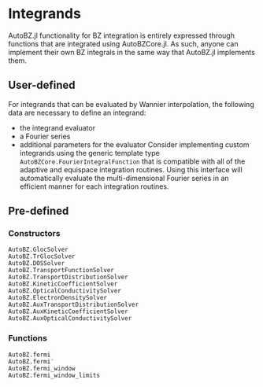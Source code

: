 # Integrands

AutoBZ.jl functionality for BZ integration is entirely expressed through
functions that are integrated using AutoBZCore.jl. As such, anyone can implement
their own BZ integrals in the same way that AutoBZ.jl implements them.

## User-defined

For integrands that can be evaluated by Wannier interpolation, the following
data are necessary to define an integrand:
- the integrand evaluator
- a Fourier series
- additional parameters for the evaluator
Consider implementing custom integrands using the generic template type
`AutoBZCore.FourierIntegralFunction` that is compatible with all of
the adaptive and equispace integration routines. Using this interface will
automatically evaluate the multi-dimensional Fourier series in an efficient
manner for each integration routines.

## Pre-defined

### Constructors

```@docs
AutoBZ.GlocSolver
AutoBZ.TrGlocSolver
AutoBZ.DOSSolver
AutoBZ.TransportFunctionSolver
AutoBZ.TransportDistributionSolver
AutoBZ.KineticCoefficientSolver
AutoBZ.OpticalConductivitySolver
AutoBZ.ElectronDensitySolver
AutoBZ.AuxTransportDistributionSolver
AutoBZ.AuxKineticCoefficientSolver
AutoBZ.AuxOpticalConductivitySolver
```

### Functions

```@docs
AutoBZ.fermi
AutoBZ.fermi′
AutoBZ.fermi_window
AutoBZ.fermi_window_limits
```